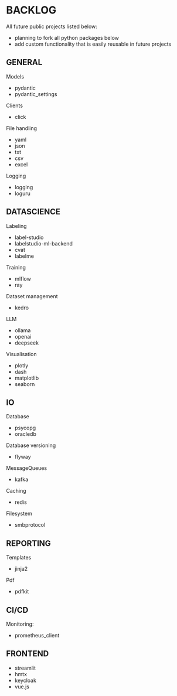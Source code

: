 # BACKLOG
All future public projects listed below:
- planning to fork all python packages below
- add custom functionality that is easily reusable in future projects

## GENERAL

Models
- pydantic
- pydantic_settings

Clients
- click

File handling
- yaml
- json
- txt
- csv
- excel

Logging
- logging
- loguru

## DATASCIENCE

Labeling
- label-studio
- labelstudio-ml-backend
- cvat
- labelme

Training
- mlflow
- ray

Dataset management
- kedro

LLM
- ollama
- openai
- deepseek

Visualisation
- plotly
- dash
- matplotlib
- seaborn

## IO

Database
- psycopg
- oracledb

Database versioning
- flyway

MessageQueues
- kafka

Caching
- redis

Filesystem
- smbprotocol

## REPORTING

Templates
- jinja2

Pdf
- pdfkit

## CI/CD

Monitoring:
- prometheus_client

## FRONTEND
- streamlit
- hmtx
- keycloak
- vue.js

